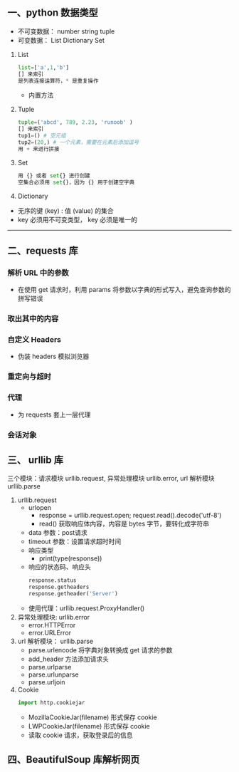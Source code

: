 ## 一、python 数据类型
+ 不可变数据： number string tuple
+ 可变数据： List Dictionary Set
 
1. List
    ```python
    list=['a',1,'b']
    [] 来索引
    是列表连接运算符，* 是重复操作
    ```
   - 内置方法


2. Tuple
   ```python
   tuple=('abcd', 789, 2.23, 'runoob' )
   [] 来索引
   tup1=() # 空元组
   tup2=(20,) # 一个元素，需要在元素后添加逗号 
   用 + 来进行拼接

3. Set
   ```python
   用 {} 或者 set{} 进行创建
   空集合必须用 set{}，因为 {} 用于创建空字典
   ```
4. Dictionary
+ 无序的键 (key) : 值 (value) 的集合
+ key 必须用不可变类型， key 必须是唯一的

---


## 二、requests 库
### 解析 URL 中的参数
+ 在使用 get 请求时，利用 params 将参数以字典的形式写入，避免查询参数的拼写错误

### 取出其中的内容

### 自定义 Headers
+ 伪装 headers 模拟浏览器
### 重定向与超时
### 代理
+ 为 requests 套上一层代理
### 会话对象

## 三、 urllib 库
三个模块：请求模块 urllib.request, 异常处理模块 urllib.error, url 解析模块 urllib.parse
1. urllib.request
    + urlopen 
        - response = urllib.request.open; request.read().decode('utf-8')
        - read() 获取响应体内容，内容是 bytes 字节，要转化成字符串 
    + data 参数：post请求
    + timeout 参数：设置请求超时时间
    + 响应类型
        - print(type(response)) 
    + 响应的状态码、响应头
        ```python
        response.status
        response.getheaders
        response.getheader('Server')   
    + 使用代理：urllib.request.ProxyHandler()
2. 异常处理模块: urllib.error 
    + error.HTTPError  
    + error.URLError
3. url 解析模块： urllib.parse
    + parse.urlencode 将字典对象转换成 get 请求的参数
    + add_header 方法添加请求头
    + parse.urlparse
    + parse.urlunparse
    + parse.urljoin
4. Cookie
    ```python
    import http.cookiejar
    ```
    + MozillaCookieJar(filename) 形式保存 cookie
    + LWPCookieJar(filename) 形式保存 cookie
    + 读取 cookie 请求，获取登录后的信息

## 四、BeautifulSoup 库解析网页
